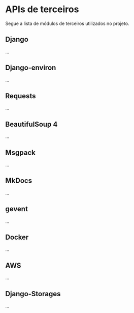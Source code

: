 # APIs de terceiros

Segue a lista de módulos de terceiros utilizados no projeto.

## Django

...

## Django-environ

...

## Requests

...

## BeautifulSoup 4

...

## Msgpack

...

## MkDocs

...

## gevent

...

## Docker

...

## AWS

...

## Django-Storages

...